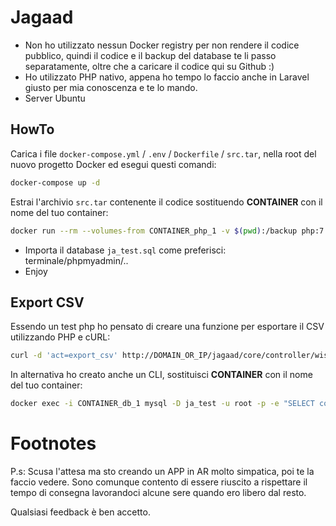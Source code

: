 # Jagaad

* Non ho utilizzato nessun Docker registry per non rendere il codice pubblico, quindi il codice e il backup del database te li passo separatamente, oltre che a caricare il codice qui su Github :)
* Ho utilizzato PHP nativo, appena ho tempo lo faccio anche in Laravel giusto per mia conoscenza e te lo mando.
* Server Ubuntu



## HowTo


Carica i file `docker-compose.yml` / `.env` / `Dockerfile` / `src.tar`, nella root del nuovo progetto Docker ed esegui questi comandi:

```bash
docker-compose up -d
```

Estrai l'archivio `src.tar` contenente il codice sostituendo **CONTAINER** con il nome del tuo container:
````bash
docker run --rm --volumes-from CONTAINER_php_1 -v $(pwd):/backup php:7.4-apache bash -c "cd / && tar xvf /backup/src.tar"
````

* Importa il database `ja_test.sql` come preferisci: terminale/phpmyadmin/..
* Enjoy


## Export CSV

Essendo un test php ho pensato di creare una funzione per esportare il CSV utilizzando PHP e cURL:
```bash
curl -d 'act=export_csv' http://DOMAIN_OR_IP/jagaad/core/controller/wishlist.controller.php
```

In alternativa ho creato anche un CLI, sostituisci **CONTAINER** con il nome del tuo container:
```bash
docker exec -i CONTAINER_db_1 mysql -D ja_test -u root -p -e "SELECT count(w.id) as n_items_wishlist, u.email FROM wishlist AS w JOIN users AS u ON u.id=w.id_user GROUP BY u.id" | awk '{print $1";"$2}' > users.csv
```
# Footnotes

P.s: Scusa l'attesa ma sto creando un APP in AR molto simpatica, poi te la faccio vedere. Sono comunque contento di essere riuscito a rispettare il tempo di consegna lavorandoci alcune sere quando ero libero dal resto.


Qualsiasi feedback è ben accetto.
